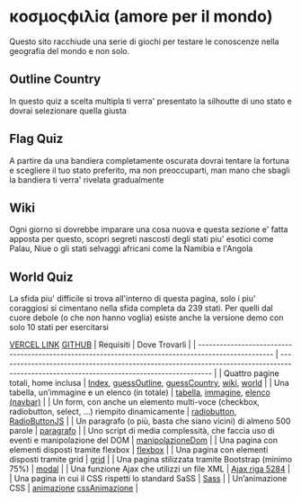 # κoσμοςϕιλiα (amore per il mondo)

Questo sito racchiude una serie di giochi per testare le conoscenze nella geografia del mondo e non solo.

## Outline Country

In questo quiz a scelta multipla ti verra' presentato la silhoutte di uno stato e dovrai selezionare quella giusta

## Flag Quiz

A partire da una bandiera completamente oscurata dovrai tentare la fortuna e scegliere il tuo stato preferito, ma non preoccuparti, man mano che sbagli la bandiera ti verra' rivelata gradualmente

## Wiki

Ogni giorno si dovrebbe imparare una cosa nuova e questa sezione e' fatta apposta per questo, scopri segreti nascosti degli stati piu' esotici come Palau, Niue o gli stati selvaggi africani come la Namibia e l'Angola

## World Quiz

La sfida piu' difficile si trova all'interno di questa pagina, solo i piu' coraggiosi si cimentano nella sfida completa da 239 stati.
Per quelli dal cuore debole (o che non hanno voglia) esiste anche la versione demo con solo 10 stati per esercitarsi



[VERCEL LINK](https://front-end-project-zeta-bice.vercel.app/)
[GITHUB](https://github.com/Immortalis202/FrontEnd-Project)
| Requisiti                                                                                           | Dove Trovarli                                                                                                                             |
| --------------------------------------------------------------------------------------------------- | ----------------------------------------------------------------------------------------------------------------------------------------- |
| Quattro pagine totali, home inclusa                                                                 | [Index](./index.html), [guessOutline](./html/guessOutline.html), [guessCountry](./html/guessCountry.html), [wiki](./html/wiki.html), [world](./html/world.html) |
| Una tabella, un’immagine e un elenco (in totale)                                                    | [tabella](./html/guessCountry.html), [immagine](./html/guessCountry.html), [elenco (navbar)](./html/index.html)                                            |
| Un form, con anche un elemento multi-voce (checkbox, radiobutton, select, …) riempito dinamicamente | [radiobutton](./html/guessOutline.html), [RadioButtonJS](./js/guessOutline.js)                                                                                                            |
| Un paragrafo (o più, basta che siano vicini) di almeno 500 parole                                   | [paragrafo](./html/wiki.html)                                                                                                                  |
| Uno script di media complessità, che faccia uso di eventi e manipolazione del DOM                   | [manipolazioneDom](./js/guessCountry.js)                                                                                                                                          |
| Una pagina con elementi disposti tramite flexbox                                                    |  [flexbox](./index.html)                                                                                                                                         |
| Una pagina con elementi disposti tramite grid                                                       |     [grid](./html/guessCountry.html)                                                                                                                                      |
| Una pagina stilizzata tramite Bootstrap (minimo 75%)                                                | [modal](./html/guessOutline.html)                                                                                                                                          |
| Una funzione Ajax che utilizzi un file XML                                                          | [Ajax riga 5284](./js/wiki.js)                                                                                                                                          |
| Una pagina in cui il CSS rispetti lo standard SaSS                                                  |  [Sass](./css/world.scss)                                                                                                                                         |
| Un’animazione CSS                                                                                   |  [animazione](./html/wiki.html) [cssAnimazione](./css/wiki.css)                                                                                                                                         |

